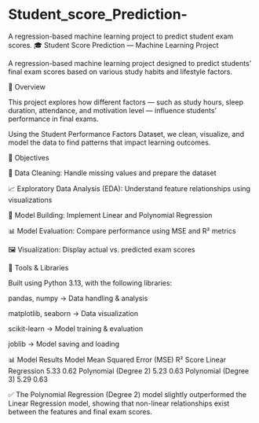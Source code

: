 # Student_score_Prediction-
A regression-based machine learning project to predict student exam scores. 🎓 Student Score Prediction — Machine Learning Project

A regression-based machine learning project designed to predict students’ final exam scores based on various study habits and lifestyle factors.

📘 Overview

This project explores how different factors — such as study hours, sleep duration, attendance, and motivation level — influence students’ performance in final exams.

Using the Student Performance Factors Dataset, we clean, visualize, and model the data to find patterns that impact learning outcomes.

🎯 Objectives

🧹 Data Cleaning: Handle missing values and prepare the dataset

📈 Exploratory Data Analysis (EDA): Understand feature relationships using visualizations

🧮 Model Building: Implement Linear and Polynomial Regression

📊 Model Evaluation: Compare performance using MSE and R² metrics

🖼️ Visualization: Display actual vs. predicted exam scores

🧰 Tools & Libraries

Built using Python 3.13, with the following libraries:

pandas, numpy → Data handling & analysis

matplotlib, seaborn → Data visualization

scikit-learn → Model training & evaluation

joblib → Model saving and loading

📊 Model Results Model Mean Squared Error (MSE) R² Score Linear Regression 5.33 0.62 Polynomial (Degree 2) 5.23 0.63 Polynomial (Degree 3) 5.29 0.63

✅ The Polynomial Regression (Degree 2) model slightly outperformed the Linear Regression model, showing that non-linear relationships exist between the features and final exam scores.
